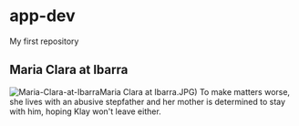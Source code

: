 # app-dev
My first repository
## Maria Clara at Ibarra
![Maria-Clara-at-Ibarra](https://userimage.githubercontent.com/132191196/5aa7b1ca-c803-43b7-af23-a0a35a45fd0b.jpeg)Maria Clara at Ibarra.JPG)
To make matters worse, she lives with an abusive stepfather and her mother is determined to stay with him, hoping Klay won't leave either.
